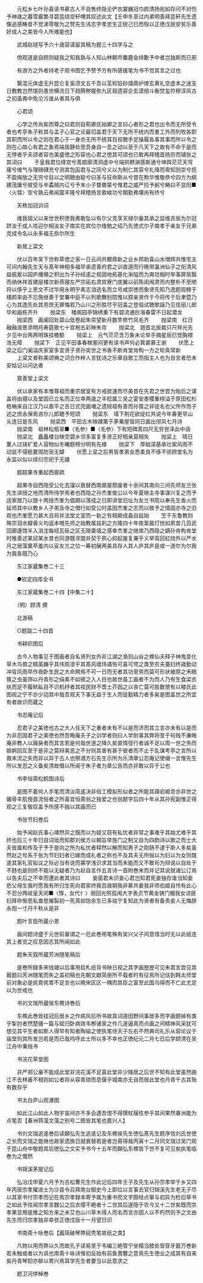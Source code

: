 <!-- { "loadSidebar": true } -->
　　元松乡七叶孙喜读书慕古人不自售终隐沦俨衣裳巍冠巾颜清扬宛如存问不对伤予神歳之暮雪霰繁寻碧芸绕空轩喟其叹述此文【壬申冬至过内弟明善拜芸轩先生遗像追感畴昔不觉涕零敬为之赞先生讳志字孝忠生正统己巳而殁以正徳戊辰安贫乐善好成人之美皆今人所难能也】

　　武城赵琏写予六十歳容请留其稿为题三十四字与之

　　傍观道是自顾则疑我之知我孰与人知山林朝市麋鹿金绯歉予中者岂独斯而已邪

　　有游方之外者持老子观书图乞予赞予方有所感援笔为书不觉其言之过也

　　繄混元体虚无升昆仑复奚须文五千吾以芜矧铅砂熺鼎炉燎玄黄礼空虚本之迷支日敷教岂然氓则愚世横流日下趋腾秽腥弥九区觌遗容企玄谟掊斗衡焚玺符穆淳风古之初虽弗中免沦污谁从者其与俱

　　心君颂

　　心学之传尚矣而尊之曰君则自荀卿氏始卿之言曰心者形之君也出令而无所受令者也考亭朱子称其与孟子心官之论最切盖君于天下无所不统内而羣工外而列牧各职其职而所以令之则在君心于一身亦无所不统耳目视聴手足操履各事其事而所以令之则在心故心有君之象焉端居静处思吾身自一息之动以至于凡天下之故有不命于是而无悖者乎夫颂者容也美盛徳之形容也心君之徳其可颂也已敢再拜稽首扬厉而铺张之其词曰
　　于皇我君位绛宫兮髙朗廓清洞虚中兮端拱黙渊感斯通兮坤舆茫茫天穹窿兮维气与理磅礴充兮测其包函君与之同兮义以为制仁其容兮礼降而卑知则崇兮揽不盈掬放之无穷兮目以之明聴由聪兮曰圣与狂命斯从兮昔在勲华惟敬恭兮四方为纲建茂庸兮彼受与辛蟊贼内讧兮予末小子瞀昬蒙兮惟君之威严捡予躬兮畴曰不显阳■〈火彗〉空兮孰云弗闻震丰隆兮拜稽扬言歌峻功兮期勤弗壊尚有终兮

　　天秩加冠训词

　　维我祖父以来世世积徳我弗敢坠以有尔父克享天禄尔軰其承之兹维吉辰为尔冠跻汝于成人徃迎尔相汝友子南实在宾位尔维勉之绍乃先徳式尔子南孝于亲友于兄弟克成令名以永多福无忝尔所生

　　新居上梁文

　　伏以百年吴下世称萃徳之家一日云间共覩鼎新之业乡邦助喜山水増辉共惟宅主可间内翰先生天与髙年神相多福早承遗善府君之训直道而行晩带瀛洲仙子之衔清风益振爰以园庐播殖之积出为子孙经逺之规因地拓基化湫隘而为爽垲相时举事屏氛翳而纳休祥首建层楼次新燕寝左严宗祏右肃宾寮门庑翼以前陈闺闱肃而内整朴不至陋将以侈乎上恩文不过华用永明乎素志洎选名而立号咸崇徳而象贤先知乃逸题观稼于楼颜率由不忘施继善于堂署中庭不以列歌舞别院惟以叙亲贤作于今将传于后聿暨乃心为其逸先处其劳庶无罪悔若乃山川之形胜尽乎冠盖之登临试聴歌謡乃见佳丽儿郎毕和画栋齐升
　　抛梁东　楼阁园亭锦绣重下有碧流通巨海春雷不日起潜龙
　　抛梁西　画阑回处碧山低卷起朱帘望新月数竿修竹凤毛齐
　　抛梁南　红日融融淑景添明月寿筵歌七十宫袍五彩映朱帘
　　抛梁北　翘首北辰裁只尺祥光先夕见中台两两明珠挂檐额
　　抛梁上　元气茫茫含万象未论举手摘星辰巳觉胸襟浩无障
　　抛梁下　正见平田事春稼窻间更有读书声何必箕裘慕王谢
　　伏愿上梁之后门阑溢庆家室多宜贤子贤孙奕世之书香不断肯堂肯构一方之轮奂常新
　　上梁文者称美颂祷之词合作梓人言犹诗之乐章自歌工而指主人也为自言者恐未安姑记以问达者

　　寳善堂上梁文

　　伏以承家有本惟尊祖而重宗居室有方戒欲速而尽美昔在先君之世尝为贻后之谋盖将由寝以及堂固已立名而正位幸两歳之丰稔属三吴之宴安黍稷重穋溢于原田松杉栢柟来自江汉乃以嘉平之吉日式完画堵之遗规祖有善而孙寳之非徒名也父所作而子述之庶永保焉咨尔儿郎聴予短颂
　　抛梁东　墙下荆花欲绽红共说今年春更早山头连日是东风
　　抛梁西　平田古木映疎篱于茅乗屋皆同日画出邠风七月诗
　　抛梁南　祖林松栢翠■〈毛参〉■〈毛参〉下有短碑髙四尺无穷世泽此中涵
　　抛梁北　矗矗楼台映空碧乡邻多富复多贤正好相亲莫相失
　　抛梁上　晴日薫人过挟纩爱人容物似冬曦题榜分明有先様
　　抛梁下　厚础深基承壮架风雨不动鼠不侵秖要周防宻无罅
　　伏愿上梁之后男皆孝弟女悉柔良不侈不骄顾堂名为永监以似以续衍宗祀于无疆

　　题超果寺重起西廊疏

　　超果寺自西隐受公化去寖以衰替西南廊屋颓废者十余间其南向三间先师友兰张先生讲授之地而清所侍学焉者也西隐之孙杰峯俊公以今年夏继主寺事谋兴复之而予适家居乃以银十两授杰峯为倡期以落成之日即讲堂旧址为友兰书院以奉先生香火而延师其中以教乡人子弟及寺之僧行如受公时盖因杰峯之志而以致予之情固亦寺之旧观也杰峯愿力甚大且将并法堂丈室而一新之有相厥成盍自兹始
　　笁干东鲁教则殊宗洄水瓣香义均返本嘅先师之始教属兹刹之方隆四十年夜案晨灯恍如夙昔几百武回廊邃馆半入消沈每经瓦砾之区无限羮墙之感幸杰峯之继席乃西隐之嫡孙肯构肯堂时推善述某邱某水昔也同游既寻盟并契于夙心抑起废复兼乎义举鸾回虹绕外以严水月之居藻奠苹羞内以妥友兰之位一筹初展两美具存人其人庐其庐是或一道尔为尔我为我各既乃心

　　东江家蔵集巻二十三

　　●钦定四库全书

　　东江家蔵集巻二十四【中集二十】

　　（明）顾清 撰

　　北游稿

　　○题跋二十四首

　　书耕织图后

　　古今人物事见于图画者自名贤列女外非江湖之渔则山谷之樵仙夫释子神鬼变化草木鸟兽之精英巍乎其伟观凛乎其髙风瓌玮谲恠可喜可愕之类至农夫蚕妇终歳勤动冲冐风雨早作夜卧生民之大命闗焉不可一日而无者其功至劳而莫可形状被原之禾眠簇之虫虽饰以丹青形之绢素不如彼之入人目也故世虽工画者不为而人乃有生食梁衣纨而足不履畎畆目不识机杼者其视民财不啻土芥因之以丧亡莫可胜数使有以楼氏此图视之宁不亦少动其中哉吾观天下事无益于生人而徒勤精力者多矣是图盖世之所宜有者故识而蔵之

　　书忍庵记后

　　忍君子之美徳也古之大人任天下之重者未有不以是而济而其立言亦未有以是而为非忍固君子之美徳也然吾晦庵夫子之训学者则曰人学耐事其弊将至于茍贱不亷晦庵非教人以躁戾者而其言若是何哉世道之降久矣直情径行者诚不足以周一世之务而媕婀回互至于是非之莫辩美恶之不分则其害有甚于彼者而不止于乱谋考亭之言所以救末流之失而非以异于古人也祭酒方石先生示所为乐清章公忍庵记使缀一言惟先生所以发忍之义备矣清故僣以所闻于朱子者为章公告而亦非敢以异于公也

　　书李恒斋松鹤图诗后

　　是图不着何人手笔而清淡简逺决非俗工模拟形似者之所能其疎宕崛竒亦非世之媚骨丰肌俛首流俗者之所喜宜恒斋翁之独爱之也翁题字后四十年从其孙宪副惟正得观之三复敬叹盖予所感不独以其画而已

　　书张节妇巻后

　　始予闻赵氏事心竦然异之既而以为疑又窃有私忧者非常之事难乎其始尤难乎其终也后三十年归自词垣而知郡刘侯方以朝旨举旌门之制又自为四韵诗以歌之而士大夫皆属和传及于予于是向之所为私忧者释然以解而知男子之刚肠不逮于斯人多矣虽然赵之号系于张为节妇妇者已嫁而成礼者之称也不及其夫无所俪以为妇以为女则既逺其家礼官拟议之际必当有说而寡学浅识求其当而未能而又不敢茍为辩说以自处于不韪也是则终不能以无疑者乃为赵自言作五言诗一首附巻末而并记其说就诸公订焉以告夫后之不幸而遭此者其诗曰
　　妾面君未识妾心君岂知君死妾独存谁当知妾悲父母生我时愿我有所归生死向君家终我百歳期我非慕共姜我非师伯姬自怜有此心不忍分两岐皇天闵■〈惸，女代忄〉弱回光照孤闱大字表贞节黄金铸门楣我女谅匪妇拜命惭恩私畨思摧裂初一死真如饴余生已多祜宁复知此为贤者有备责妾人无悔辞永抱一寸丹千秋从是非

　　题叶言臣所蔵小景

　　画间题诗盛于元世前軰谓之一厄此巻用笔殊有吴兴父子间意惜当时无以此纸连其上者览之叹息因志其所闻如此

　　题朱天叙所蔵芳洲随笔稿后

　　是巻所録多宋钱塘以后事用启札纸背书映日视之其字画歴歴可见朱君言尝见其籖题曰芳洲随笔而失之盖初稿也先朝文献简册所不载者时有征焉所记估到韩太师堂前对象必是侂胄侂胄不足言也以晩宋区区一隅而其臣之富至此国乌得而不亡此尤足以为世戒也

　　书刘文瑞所蔵侯东樵诗巻后

　　东樵此巻皆挂冠后居乡之作病风后所书故其词道田野间事居多而字画颤掉有类乎掣肘者然楚骚一篇与赋归卧病效韦栁诸家之作几遂逼真而点画之间精神风采犹可想见其平生者如斯人得早有知者陶镕之使执笔侍天子左右不然典司礼乐从容论议于庙堂则其所发岂若是而已哉呜呼此士所以多不幸也正徳纪元二月七日后学顾清在吴江舟中秉烛书

　　书浣花草堂图

　　非严郑公軰不能成此堂非浣花溪不足寘此堂非少陵居之后世不知有此堂虽然曲江不去林甫不相则如公者将从容青琐而息偃乎城南亦无自而居此堂也丹青千古其殆有数存乎

　　书太白庐山观瀑图

　　如此江山如此人物宇宙间亦不多会遇吾恨不得撰杖屦徃参乎其间果然春洲能为点笔否【春洲蒋藻文藻之别号二图皆其笔也嘉兴人】

　　书刘文瑞追逺巻后读頥弘先生追逺记及东樵侯先生徳弘髙先生题序信刘氏世徳之长而文瑞之能继也故家遗族日就衰替若是者岂昜得哉丙寅十二月同文瑞过吴门观于昆山舟中敬题其后徳弘之文实予书今十五年而頥弘东樵皆下世不复可见矣执笔临巻为之慨然

　　书锦溪茅屋记后

　　弘治戊申夏六月予为古松曹先生作此记后四年壬子及先生从孙宗孝举于乡又四年丙辰宗孝擢进士为沙县令召拜南台御史今上即位以言事去官归锦溪先生老无子尽以其家书付宗孝而记在焉宗孝録本寄予属为重书而文字颇经点窜与初异为检旧草书之如此予徃闻宗孝言魏公之后衣缨不絶者十二世其后遂隐于农今又十二世矣既而宗孝果显用是推之知方来之未艾也山川草木得人而名而言亦因人以不朽然则予之文由先生而归宗孝独非幸欤正徳戊辰十一月望日识

　　书南斋十咏巻后【蠧简破琴弊砚秃笔故纸之类】

　　凡物以用而弊以久而故孔子读易至于韦编三絶管宁坐榻当膝处皆穿牙籖万巻新若未触或者以为讽也南斋十咏诗惟初反始有前鱼蓍簪之意焉先生徳业之成其有自来矣丹青琴劎亦聊以寄兴焉耳学先生者要当以此意求之

　　题卫河停棹巻

